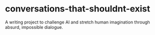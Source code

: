 # conversations-that-shouldnt-exist
A writing project to challenge AI and stretch human imagination through absurd, impossible dialogue.
